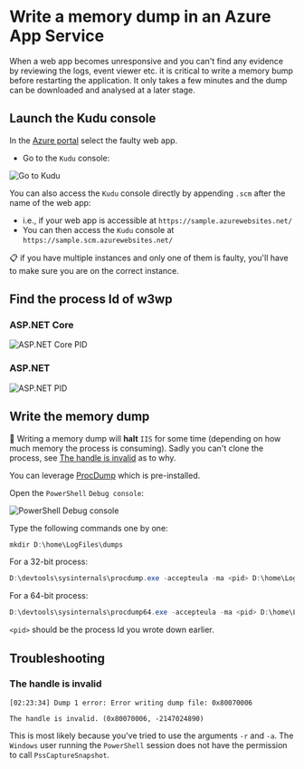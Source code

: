 # Write a memory dump in an Azure App Service

When a web app becomes unresponsive and you can't find any evidence by reviewing the logs, event viewer etc. it is critical to write a memory bump before restarting the application. It only takes a few minutes and the dump can be downloaded and analysed at a later stage.

## Launch the Kudu console

In the [Azure portal][azure-portal] select the faulty web app.

- Go to the `Kudu` console:

![Go to Kudu](assets/app-service-kudu.png)

You can also access the `Kudu` console directly by appending `.scm` after the name of the web app:

- i.e., if your web app is accessible at `https://sample.azurewebsites.net/`
- You can then access the `Kudu` console at `https://sample.scm.azurewebsites.net/`

:clipboard: if you have multiple instances and only one of them is faulty, you'll have to make sure you are on the correct instance.

## Find the process Id of w3wp

### ASP.NET Core

![ASP.NET Core PID](assets/pid-dotnet-core.png)

### ASP.NET

![ASP.NET PID](assets/pid-dotnet.png)

## Write the memory dump

:rotating_light: Writing a memory dump will **halt** `IIS` for some time (depending on how much memory the process is consuming). Sadly you can't clone the process, see [The handle is invalid](#the-handle-is-invalid) as to why.

You can leverage [ProcDump][procdump] which is pre-installed.

Open the `PowerShell` `Debug console`:

![PowerShell Debug console](assets/debug-console-posh.png)

Type the following commands one by one:

```powershell
mkdir D:\home\LogFiles\dumps
```

For a 32-bit process:

```powershell
D:\devtools\sysinternals\procdump.exe -accepteula -ma <pid> D:\home\LogFiles\dumps\
```

For a 64-bit process:

```powershell
D:\devtools\sysinternals\procdump64.exe -accepteula -ma <pid> D:\home\LogFiles\dumps\
```

`<pid>` should be the process Id you wrote down earlier.

## Troubleshooting

### The handle is invalid

```text
[02:23:34] Dump 1 error: Error writing dump file: 0x80070006

The handle is invalid. (0x80070006, -2147024890)
```

This is most likely because you've tried to use the arguments `-r` and `-a`. The `Windows` user running the `PowerShell` session does not have the permission to call `PssCaptureSnapshot`.

[azure-portal]: https://portal.azure.com/
[procdump]: https://learn.microsoft.com/en-us/sysinternals/downloads/procdump
